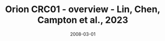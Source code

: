 ---
title: Orion CRC01 - overview - Lin, Chen, Campton et al., 2023
image: https://labsyspharm.github.io/orion-crc/minerva/P37_S29-CRC01/thumbnail.jpg
date: '2008-03-01'
minerva_link: https://labsyspharm.github.io/orion-crc/minerva/P37_S29-CRC01/index.html
info_link: null
show_page_link: false
tags:
    - overview-crc
---